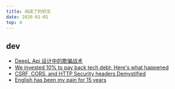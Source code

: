 ```yaml
---
title: 阅读了的好文
date: 2020-01-01
top: 4
---
```


## dev

- [DeepL Api 设计中的欺骗战术](https://github.com/zu1k/blog/blob/master/content/posts/thinking/deception-tactics-in-deepl-api-design.md)
- [We invested 10% to pay back tech debt; Here's what happened](https://blog.alexewerlof.com/p/tech-debt-day)
- [CSRF, CORS, and HTTP Security headers Demystified](https://blog.vnaik.com/posts/web-attacks.html)
- [English has been my pain for 15 years](http://antirez.com/news/61)